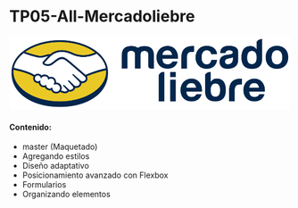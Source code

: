 # TP05-All-Mercadoliebre

![](https://github.com/FernandoDanielZigarra/TP05-All-Mercadoliebre/blob/master/public/images/logo-mercado-liebre.svg)

#### Contenido:

- master (Maquetado)
- Agregando estilos
- Diseño adaptativo
- Posicionamiento avanzado con Flexbox
- Formularios
- Organizando elementos

